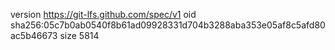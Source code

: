 version https://git-lfs.github.com/spec/v1
oid sha256:05c7b0ab0540f8b61ad09928331d704b3288aba353e05af8c5afd80ac5b46673
size 5814
